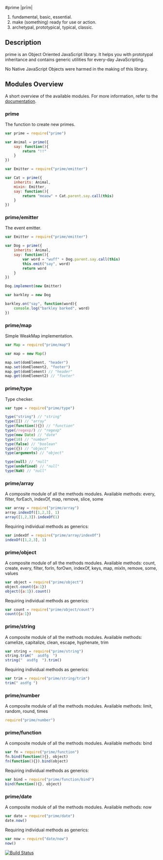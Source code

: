 
#prime |prīm|

1. fundamental, basic, essential.
2. make (something) ready for use or action.
3. archetypal, prototypical, typical, classic.

## Description

prime is an Object Oriented JavaScript library. It helps you with prototypal inheritance and contains generic utilities for every-day JavaScripting.

No Native JavaScript Objects were harmed in the making of this library.

## Modules Overview

A short overview of the available modules. For more information, refer to the [documentation](https://github.com/mootools/prime/blob/master/doc/prime.md).

### prime

The function to create new primes.

```js
var prime = require("prime")

var Animal = prime({
    say: function(){
        return "!!"
    }
})

var Emitter = require("prime/emitter")

var Cat = prime({
    inherits: Animal,
    mixin: Emitter,
    say: function(){
        return "meaow" + Cat.parent.say.call(this)
    }
})
```

### prime/emitter

The event emitter.
```js
var Emitter = require("prime/emitter")

var Dog = prime({
    inherits: Animal,
    say: function(){
        var word = "wuff" + Dog.parent.say.call(this)
        this.emit("say", word)
        return word
    }
})

Dog.implement(new Emitter)

var barkley = new Dog

barkley.on("say", function(word){
    console.log("barkley barked", word)
})
```
### prime/map

Simple WeakMap implementation.
```js
var Map = require("prime/map")

var map = new Map()

map.set(domElement, "header")
map.set(domElement2, "footer")
map.get(domElement) // "header"
map.get(domElement2) // "footer"
```
### prime/type

Type checker.
```js
var type = require("prime/type")

type("string") // "string"
type([]) // "array"
type(function(){}) // "function"
type(/regexp/) // "regexp"
type(new Date) // "date"
type(10) // "number"
type(false) // "boolean"
type({}) // "object"
type(arguments) // "object"

type(null) // "null"
type(undefined) // "null"
type(NaN) // "null"
```
### prime/array

A composite module of all the methods modules.
Available methods: every, filter, forEach, indexOf, map, remove, slice, some

```js
var array = require("prime/array")
array.indexOf([1,2,3], 1)
array([1,2,3]).indexOf(1)
```

Requiring individual methods as generics:

```js
var indexOf = require("prime/array/indexOf")
indexOf([1,2,3], 1)
```

### prime/object

A composite module of all the methods modules.
Available methods: count, create, every, filter, forIn, forOwn, indexOf, keys, map, mixIn, remove, some, values

```js
var object = require("prime/object")
object.count({a:1})
object({a:1}).count()
```

Requiring individual methods as generics:

```js
var count = require("prime/object/count")
count({a:1})
```

### prime/string

A composite module of all the methods modules.
Available methods: camelize, capitalize, clean, escape, hyphenate, trim

```js
var string = require("prime/string")
string.trim("  asdfg  ")
string("  asdfg  ").trim()
```

Requiring individual methods as generics:

```js
var trim = require("prime/string/trim")
trim(" asdfg ")
```

### prime/number

A composite module of all the methods modules.
Available methods: limit, random, round, times

```js
require("prime/number")
```

### prime/function

A composite module of all the methods modules.
Available methods: bind

```js
var fn = require("prime/function")
fn.bind(function(){}, object)
fn(function(){}).bind(object)
```

Requiring individual methods as generics:

```js
var bind = require("prime/function/bind")
bind(function(){}, object)
```

### prime/date

A composite module of all the methods modules.
Available methods: now

```js
var date = require("prime/date")
date.now()
```

Requiring individual methods as generics:

```js
var now = require("date/now")
now()
```


[![Build Status](https://secure.travis-ci.org/mootools/prime.png?branch=master)](http://travis-ci.org/mootools/prime)
